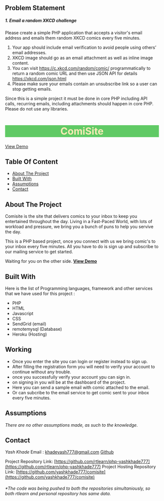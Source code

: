 ## Problem Statement
##### 1. Email a random XKCD challenge
Please create a simple PHP application that accepts a visitor's email address and emails them random XKCD comics every five minutes.

1. Your app should include email verification to avoid people using others’ email addresses.
2. XKCD image should go as an email attachment as well as inline image content.
3. You can visit https://c.xkcd.com/random/comic/ programmatically to return a random comic URL and then use JSON API for details https://xkcd.com/json.html
4. Please make sure your emails contain an unsubscribe link so a user can stop getting emails.

Since this is a simple project it must be done in core PHP including API calls, recurring emails, including attachments should happen in core PHP. Please do not use any libraries.

## 
<h1 style="background-color: rgb(96, 202, 101);
    color: rgb(247, 234, 181);
    text-align: center;
    font-size: xx-large;" align="center">ComiSite</h1>
 <a href="https://comisite.herokuapp.com/">View Demo</a>
 
## Table Of Content

- <a href="#about-the-project">About The Project</a>
- <a href="#built-with">Built With</a>
- <a href="#Acknowledgments">Assumptions</a>
- <a href="#contact">Contact</a>

## About The Project
Comisite is the site that delivers comics to your inbox to keep you entertained throughout the day. Living in a Fast-Paced World, with lots of workload and pressure, we bring you a bunch of puns to help you servive the day.

This is a PHP based project, once you connect with us we bring comic's to your inbox every five minutes. All you have to do is sign up and subscribe to our mailing service to get started.

Waiting for you on the other side.
**<a href="https://comisite.herokuapp.com/">View Demo</a>**
## Built With

Here is the list of Programming languages, framework and other services that we have used for this project :

- PHP
- HTML
- Javascript
- CSS
- SendGrid (email)
- remotemysql (Database)
- Heroku (Hosting)

## Working
- Once you enter the site you can login or register instead to sign up. 
- After filling the registration form you will need to verify your account to continue without any trouble.
- once you successfully verify your account ypu can sign in.
- on signing in you will be at the dashboard of the project.
- Here you can send a sample email with comic attached to the email.
- Or can subcribe to the email service to get comic sent to your inbox every five minutes.

## Assumptions
*There are no other assumptions made, as such to the knowledge.*


## Contact
 *Yash Khade*
Email :  <khadeyash777@gmail.com>
 [Github](https://github.com/yashkhade777/comisite) 

Project Repository Link: [https://github.com/rtlearn/php-yashkhade777](https://github.com/rtlearn/php-yashkhade777)
Project Hosting Repository Link: [https://github.com/yashkhade777/comisite](https://github.com/yashkhade777/comisite)
###### *The code was being pushed to both the repositories simultaniously, so both rtlearn and personal repository has same data.